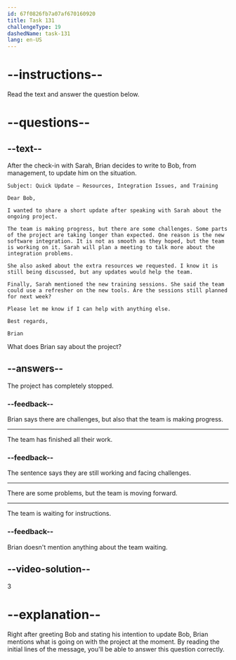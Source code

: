 ```yaml
---
id: 67f0826fb7a07af670160920
title: Task 131
challengeType: 19
dashedName: task-131
lang: en-US
---
```


<!-- READING -->

# --instructions--

Read the text and answer the question below.

# --questions--

## --text--

After the check-in with Sarah, Brian decides to write to Bob, from management, to update him on the situation.

`Subject: Quick Update – Resources, Integration Issues, and Training`

`Dear Bob,`

`I wanted to share a short update after speaking with Sarah about the ongoing project.`

`The team is making progress, but there are some challenges. Some parts of the project are taking longer than expected. One reason is the new software integration. It is not as smooth as they hoped, but the team is working on it. Sarah will plan a meeting to talk more about the integration problems.`

`She also asked about the extra resources we requested. I know it is still being discussed, but any updates would help the team.`

`Finally, Sarah mentioned the new training sessions. She said the team could use a refresher on the new tools. Are the sessions still planned for next week?`

`Please let me know if I can help with anything else.`

`Best regards,`

`Brian`

What does Brian say about the project?

## --answers--

The project has completely stopped.

### --feedback--

Brian says there are challenges, but also that the team is making progress.

---

The team has finished all their work.

### --feedback--

The sentence says they are still working and facing challenges.

---

There are some problems, but the team is moving forward.

---

The team is waiting for instructions.

### --feedback--

Brian doesn't mention anything about the team waiting.

## --video-solution--

3

# --explanation--

Right after greeting Bob and stating his intention to update Bob, Brian mentions what is going on with the project at the moment. By reading the initial lines of the message, you'll be able to answer this question correctly.
